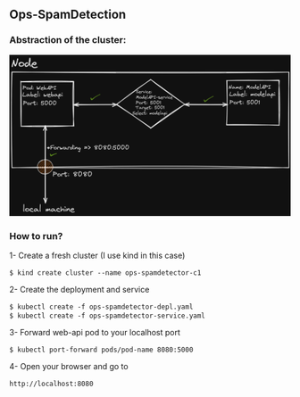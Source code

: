 ## Ops-SpamDetection
### Abstraction of the cluster:
![img](img/workflow.png)

### How to run?

1- Create a fresh cluster (I use kind in this case)
    
```shell
$ kind create cluster --name ops-spamdetector-c1
```


2- Create the deployment and service

```shell
$ kubectl create -f ops-spamdetector-depl.yaml
$ kubectl create -f ops-spamdetector-service.yaml
```

3- Forward web-api pod to your localhost port
```shell
$ kubectl port-forward pods/pod-name 8080:5000
```

4- Open your browser and go to 

    http://localhost:8080
